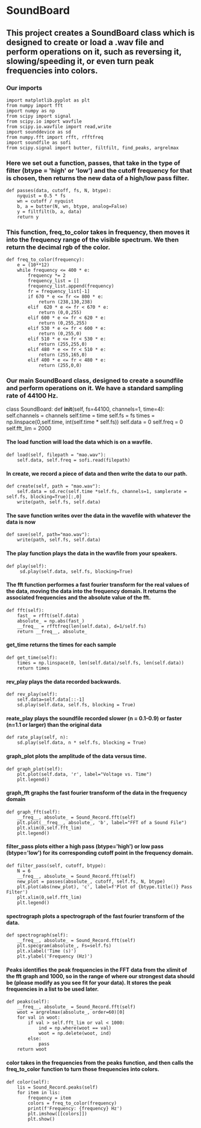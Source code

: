 # SoundBoard
## This project creates a SoundBoard class which is designed to create or load a .wav file and perform operations on it, such as reversing it, slowing/speeding it, or even turn peak frequencies into colors.

### Our imports
    import matplotlib.pyplot as plt
    from numpy import fft
    import numpy as np
    from scipy import signal
    from scipy.io import wavfile
    from scipy.io.wavfile import read,write
    import sounddevice as sd
    from numpy.fft import rfft, rfftfreq
    import soundfile as sofi
    from scipy.signal import butter, filtfilt, find_peaks, argrelmax
    
### Here we set out a function, passes, that take in the type of filter (btype = 'high' or 'low') and the cutoff frequency for that is chosen, then returns the new data of a high/low pass filter.
    def passes(data, cutoff, fs, N, btype):
        nyquist = 0.5 * fs
        wn = cutoff / nyquist
        b, a = butter(N, wn, btype, analog=False)
        y = filtfilt(b, a, data)
        return y

### This function, freq_to_color takes in frequency, then moves it into the frequency range of the visible spectrum. We then return the decimal rgb of the color.
    def freq_to_color(frequency):
        e = (10**12)
        while frequency <= 400 * e:
            frequency *= 2
            frequency_list = []
            frequency_list.append(frequency)
            fr = frequency_list[-1]
            if 670 * e <= fr <= 800 * e:
                return (238,130,238)
            elif  620 * e <= fr < 670 * e:
                return (0,0,255)
            elif 600 * e <= fr < 620 * e:
                return (0,255,255)
            elif 530 * e <= fr < 600 * e:
                return (0,255,0)
            elif 510 * e <= fr < 530 * e:
                return (255,255,0)
            elif 480 * e <= fr < 510 * e:
                return (255,165,0)
            elif 400 * e <= fr < 480 * e:
                return (255,0,0)
                
### Our main SoundBoard class, designed to create a soundfile and perform operations on it. We have a standard sampling rate of 44100 Hz.
class SoundBoard:
    def __init__(self, fs=44100, channels=1, time=4):
        self.channels = channels
        self.time = time
        self.fs = fs
        times = np.linspace(0,self.time, int(self.time * self.fs))
        self.data = 0
        self.freq = 0
        self.fft_lim = 2000
        
#### The load function will load the data which is on a wavfile.   
    def load(self, filepath = "mao.wav"):
        self.data, self.freq = sofi.read(filepath)
        
#### In create, we record a piece of data and then write the data to our path.        
    def create(self, path = "mao.wav"):
        self.data = sd.rec(self.time *self.fs, channels=1, samplerate = self.fs, blocking=True)[:,0]
        write(path, self.fs, self.data)
        
#### The save function writes over the data in the wavefile with whatever the data is now
    def save(self, path="mao.wav"):
        write(path, self.fs, self.data)
        
#### The play function plays the data in the wavfile from your speakers.        
    def play(self):
         sd.play(self.data, self.fs, blocking=True)
            
#### The fft function performes a fast fourier transform for the real values of the data, moving the data into the frequency domain. It returns the associated frequencies and the absolute value of the fft.
    def fft(self):
        fast_ = rfft(self.data)
        absolute_ = np.abs(fast_)
        __freq__ = rfftfreq(len(self.data), d=1/self.fs)
        return __freq__, absolute_
    
#### get_time returns the times for each sample   
    def get_time(self):
        times = np.linspace(0, len(self.data)/self.fs, len(self.data))
        return times
    
#### rev_play plays the data recorded backwards.       
    def rev_play(self):
        self.data=self.data[::-1]
        sd.play(self.data, self.fs, blocking = True)
        
#### reate_play plays the soundfile recorded slower (n = 0.1-0.9) or faster (n=1.1 or larger) than the original data
    def rate_play(self, n):
        sd.play(self.data, n * self.fs, blocking = True)
        
#### graph_plot plots the amplitude of the data versus time.
    def graph_plot(self):
        plt.plot(self.data, 'r', label="Voltage vs. Time")
        plt.legend()
        
#### graph_fft graphs the fast fourier transform of the data in the frequency domain
    def graph_fft(self):
        __freq__, absolute_ = Sound_Record.fft(self)
        plt.plot(__freq__, absolute_, 'b', label="FFT of a Sound File")
        plt.xlim(0,self.fft_lim)
        plt.legend()
        
#### filter_pass plots either a high pass (btype='high') or low pass (btype='low') for its corresponding cutoff point in the frequency domain.
    def filter_pass(self, cutoff, btype):
        N = 6
        __freq__, absolute_ = Sound_Record.fft(self)
        new_plot = passes(absolute_, cutoff, self.fs, N, btype)
        plt.plot(abs(new_plot), 'c', label=f'Plot of {btype.title()} Pass Filter')
        plt.xlim(0,self.fft_lim)
        plt.legend()
        
#### spectrograph plots a spectrograph of the fast fourier transform of the data.
    def spectrograph(self):
        __freq__, absolute_ = Sound_Record.fft(self)
        plt.specgram(absolute_, Fs=self.fs)
        plt.xlabel('Time (s)')
        plt.ylabel('Frequency (Hz)')
        
#### Peaks identifies the peak frequencies in the FFT data from the xlimit of the fft graph and 1000, so in the range of where our strongest data should be (please modify as you see fit for your data). It stores the peak frequencies in a list to be used later. 
    def peaks(self):
        __freq__, absolute_ = Sound_Record.fft(self)
        woot = argrelmax(absolute_, order=60)[0]
        for val in woot:
            if val > self.fft_lim or val < 1000:
                ind = np.where(woot == val)
                woot = np.delete(woot, ind)
            else:
                pass
        return woot
    
#### color takes in the frequencies from the peaks function, and then calls the freq_to_color function to turn those frequencies into colors.
    def color(self):
        lis = Sound_Record.peaks(self)
        for item in lis:
            frequency = item
            colors = freq_to_color(frequency)
            print(f'Frequency: {frequency} Hz')
            plt.imshow([[colors]])
            plt.show()
